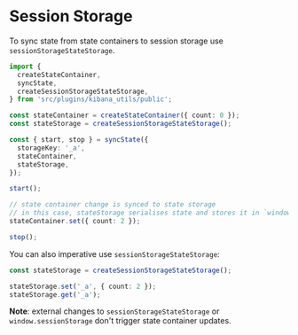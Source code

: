 # Session Storage

To sync state from state containers to session storage use `sessionStorageStateStorage`.

```ts
import {
  createStateContainer,
  syncState,
  createSessionStorageStateStorage,
} from 'src/plugins/kibana_utils/public';

const stateContainer = createStateContainer({ count: 0 });
const stateStorage = createSessionStorageStateStorage();

const { start, stop } = syncState({
  storageKey: '_a',
  stateContainer,
  stateStorage,
});

start();

// state container change is synced to state storage
// in this case, stateStorage serialises state and stores it in `window.sessionStorage` by key `_a`
stateContainer.set({ count: 2 });

stop();
```

You can also imperative use `sessionStorageStateStorage`:

```ts
const stateStorage = createSessionStorageStateStorage();

stateStorage.set('_a', { count: 2 });
stateStorage.get('_a');
```

**Note**: external changes to `sessionStorageStateStorage` or `window.sessionStorage` don't trigger state container updates.
